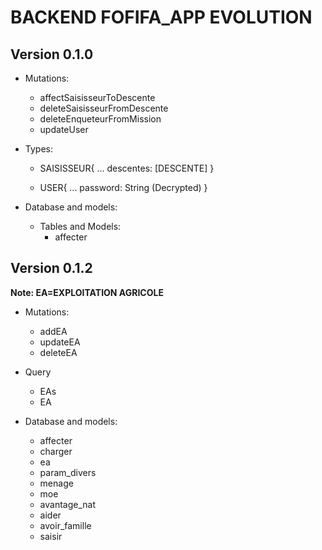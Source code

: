 # BACKEND FOFIFA_APP EVOLUTION

## Version 0.1.0

* Mutations:
  * affectSaisisseurToDescente
  * deleteSaisisseurFromDescente
  * deleteEnqueteurFromMission
  * updateUser

* Types:
  * SAISISSEUR{
    ...
descentes: [DESCENTE]
}

  * USER{
    ...
password: String (Decrypted)
}

* Database and models:
  * Tables and Models:
    * affecter

## Version 0.1.2

**Note: EA=EXPLOITATION AGRICOLE**

* Mutations:
  * addEA
  * updateEA
  * deleteEA

* Query
  * EAs
  * EA
  
* Database and models:
  * affecter
  * charger
  * ea
  * param_divers
  * menage
  * moe
  * avantage_nat
  * aider
  * avoir_famille
  * saisir